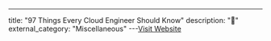 ---
title: "97 Things Every Cloud Engineer Should Know"
description: "📔"
external_category: "Miscellaneous"
---[Visit Website](https://www.redhat.com/rhdc/managed-files/cl-97-things-cloud-engineers-know-e-book-oreilly-f28602-202105-en.pdf)


